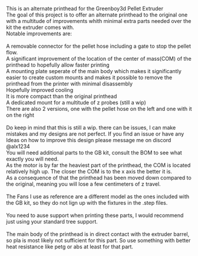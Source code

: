 This is an alternate printhead for the Greenboy3d Pellet Extruder 
<br>
The goal of this project is to offer an alternate printhead to the original one with a multitude of improvements whith minimal extra parts needed over the kit the extruder comes with.
<br>
Notable improvements are:
<br>
<br>
A removable connector for the pellet hose including a gate to stop the pellet flow.
<br>
A significant improvement of the location of the center of mass(COM) of the printhead to hopefully allow faster printing
<br>
A mounting plate seperate of the main body which makes it significantly easier to create custom mounts and makes it possible to remove the printhead from the printer with minimal disassembly
<br>
Hopefully improved cooling
<br>
It is more compact than the original printhead
<br>
A dedicated mount for a multitude of z probes (still a wip)
<br>
There are also 2 versions, one with the pellet hose on the left and one with it on the right
<br>
<br>
Do keep in mind that this is still a wip. there can be issues, I can make mistakes and my designs are not perfect. If you find an issue or have any Ideas on how to improve this design please message me on discord @alx1234
<br>
You will need additional parts to the GB kit, consult the BOM to see what exactly you will need.
<br>
As the motor is by far the heaviest part of the printhead, the COM is located relatively high up. The closer the COM is to the x axis the better it is.
<br>
As a consequence of that the printhead has been moved down compared to the original, meaning you will lose a few centimeters of z travel.
<br>
<br>
The Fans I use as reference are a different model as the ones included with the GB kit, so they do not lign up with the fixtures in the .step files.
<br>
<br>
You need to ause support when printing these parts, I would recommend just using your standard tree support.
<br>
<br>
The main body of the printhead is in direct contact with the extruder barrel, so pla is most likely not sufficient for this part. So use something with better heat resistance like petg or abs at least for that part.
